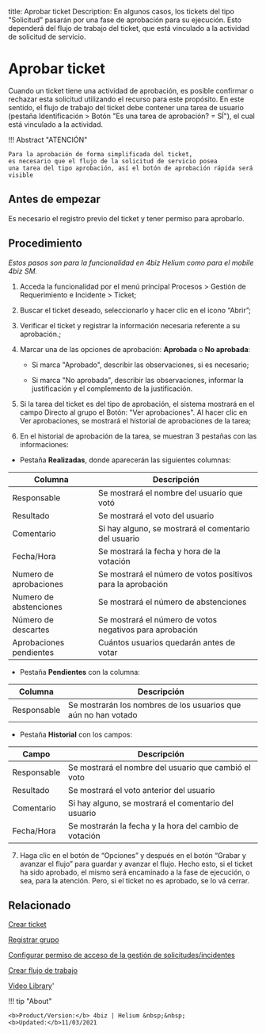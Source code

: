 title: Aprobar ticket
Description: En algunos casos, los tickets del tipo "Solicitud" pasarán por una fase de aprobación para su ejecución. Esto dependerá del flujo de trabajo del ticket, que está vinculado a la actividad de solicitud de servicio.
# Aprobar ticket

Cuando un ticket tiene una actividad de aprobación, es posible confirmar o 
rechazar esta solicitud utilizando el recurso para este propósito. En este sentido, 
el flujo de trabajo del ticket debe contener una tarea de usuario (pestaña Identificación 
\> Botón "Es una tarea de aprobación? = SÍ"), el cual está vinculado a la actividad.

!!! Abstract "ATENCIÓN"

    Para la aprobación de forma simplificada del ticket, 
    es necesario que el flujo de la solicitud de servicio posea 
    una tarea del tipo aprobación, así el botón de aprobación rápida será visible
    

Antes de empezar
----------------

Es necesario el registro previo del ticket y tener permiso para aprobarlo.

Procedimiento
-------------

*Estos pasos son para la funcionalidad en 4biz Helium como para el mobile
4biz SM.*


1.  Acceda la funcionalidad por el menú principal Procesos \> Gestión de
    Requerimiento e Incidente \> Ticket;

2.  Buscar el ticket deseado, seleccionarlo y hacer clic en el icono “Abrir”;

3.  Verificar el ticket y registrar la información necesaria referente a su
    aprobación.;

4.  Marcar una de las opciones de aprobación: **Aprobada** o **No aprobada**:

    -   Si marca "Aprobado", describir las observaciones, si es necesario;

    -   Si marca "No aprobada", describir las observaciones, informar la
        justificación y el complemento de la justificación.

5.  Si la tarea del ticket es del tipo de aprobación, el sistema mostrará en el campo Directo al grupo el Botón: "Ver aprobaciones". Al hacer clic en Ver aprobaciones, se mostrará el historial de aprobaciones de la tarea;  

6.  En el historial de aprobación de la tarea, se muestran 3 pestañas con las informaciones:

- Pestaña **Realizadas**, donde aparecerán las siguientes columnas:

|Columna|Descripción|
|------|---------|
|Responsable| Se mostrará el nombre del usuario que votó|
|Resultado| Se mostrará el voto del usuario|
|Comentario| Si hay alguno, se mostrará el comentario del usuario|
|Fecha/Hora| Se mostrará la fecha y hora de la votación|
|Numero de aprobaciones| Se mostrará el número de votos positivos para la aprobación|
|Numero de abstenciones| Se mostrará el número de abstenciones|
|Número de descartes| Se mostrará el número de votos negativos para aprobación|
|Aprobaciones pendientes| Cuántos usuarios quedarán antes de votar|

- Pestaña **Pendientes** con la columna:

|Columna|Descripción|
|------|---------|
|Responsable| Se mostrarán los nombres de los usuarios que aún no han votado|

- Pestaña **Historial** con los campos:

|Campo|Descripción|
|-----|---------|
|Responsable| Se mostrará el nombre del usuario que cambió el voto|
|Resultado| Se mostrará el voto anterior del usuario|
|Comentario| Si hay alguno, se mostrará el comentario del usuario|
|Fecha/Hora| Se mostrarán la fecha y la hora del cambio de votación|


7.  Haga clic en el botón de “Opciones” y después en el botón “Grabar y avanzar
    el flujo” para guardar y avanzar el flujo. Hecho esto, si el ticket ha sido
    aprobado, el mismo será encaminado a la fase de ejecución, o sea, para la
    atención. Pero, si el ticket no es aprobado, se lo vá cerrar.

Relacionado
-----------

[Crear ticket](/es-es/4biz-helium/processes/tickets/use/create-ticket.html)

[Registrar grupo](/es-es/4biz-helium/initial-settings/access-settings/user/register-groups.html)

[Configurar permiso de acceso de la gestión de solicitudes/incidentes](/es-es/4biz-helium/processes/tickets/configuration/access-ticket-management.html)

[Crear flujo de trabajo](/es-es/4biz-helium/workflow/use/create-flow.html)

<i class='fa fa-youtube-play  fa-2x' style='color:#97ce17;vertical-align: middle;'> </i> [Video Library](https://www.youtube.com/playlist?list=PLB5qK2uzf2ROfIFL9F-3s-gomHNzudBEy)'

!!! tip "About"

    <b>Product/Version:</b> 4biz | Helium &nbsp;&nbsp;
    <b>Updated:</b>11/03/2021
